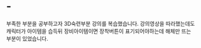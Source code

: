 # -
부족한 부분을 공부하고자 3D숙련부분 강의를 복습했습니다.
강의영상을 따라했는데도 캐릭터가 아이템을 습득뒤 장비아이템이면 장착버튼이 표기되어야하는데 해체만 뜨는 부분이 있었습니다.
